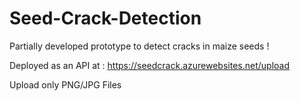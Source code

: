 # Seed-Crack-Detection
Partially developed prototype to detect cracks in maize seeds ! 

Deployed as an API at : https://seedcrack.azurewebsites.net/upload

Upload only PNG/JPG Files